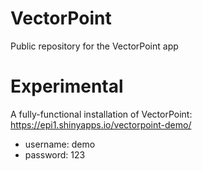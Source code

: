 # VectorPoint
Public repository for the VectorPoint app

# Experimental
A fully-functional installation of VectorPoint: https://epi1.shinyapps.io/vectorpoint-demo/
* username: demo 
* password: 123
